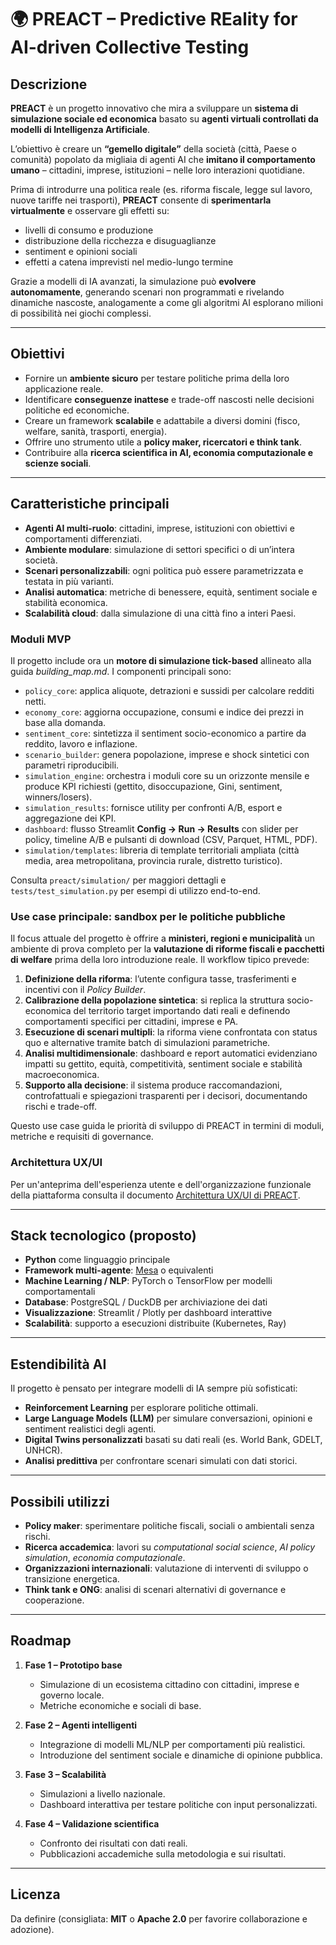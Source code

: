 # 🌍 PREACT – Predictive REality for AI-driven Collective Testing

## Descrizione
**PREACT** è un progetto innovativo che mira a sviluppare un **sistema di simulazione sociale ed economica** basato su **agenti virtuali controllati da modelli di Intelligenza Artificiale**.  

L’obiettivo è creare un **“gemello digitale”** della società (città, Paese o comunità) popolato da migliaia di agenti AI che **imitano il comportamento umano** – cittadini, imprese, istituzioni – nelle loro interazioni quotidiane.  

Prima di introdurre una politica reale (es. riforma fiscale, legge sul lavoro, nuove tariffe nei trasporti), **PREACT** consente di **sperimentarla virtualmente** e osservare gli effetti su:  
- livelli di consumo e produzione  
- distribuzione della ricchezza e disuguaglianze  
- sentiment e opinioni sociali  
- effetti a catena imprevisti nel medio-lungo termine  

Grazie a modelli di IA avanzati, la simulazione può **evolvere autonomamente**, generando scenari non programmati e rivelando dinamiche nascoste, analogamente a come gli algoritmi AI esplorano milioni di possibilità nei giochi complessi.

---

## Obiettivi
- Fornire un **ambiente sicuro** per testare politiche prima della loro applicazione reale.  
- Identificare **conseguenze inattese** e trade-off nascosti nelle decisioni politiche ed economiche.  
- Creare un framework **scalabile** e adattabile a diversi domini (fisco, welfare, sanità, trasporti, energia).  
- Offrire uno strumento utile a **policy maker, ricercatori e think tank**.  
- Contribuire alla **ricerca scientifica in AI, economia computazionale e scienze sociali**.  

---

## Caratteristiche principali
- **Agenti AI multi-ruolo**: cittadini, imprese, istituzioni con obiettivi e comportamenti differenziati.
- **Ambiente modulare**: simulazione di settori specifici o di un’intera società.
- **Scenari personalizzabili**: ogni politica può essere parametrizzata e testata in più varianti.
- **Analisi automatica**: metriche di benessere, equità, sentiment sociale e stabilità economica.
- **Scalabilità cloud**: dalla simulazione di una città fino a interi Paesi.

### Moduli MVP
Il progetto include ora un **motore di simulazione tick-based** allineato alla guida
_building_map.md_. I componenti principali sono:

- `policy_core`: applica aliquote, detrazioni e sussidi per calcolare redditi netti.
- `economy_core`: aggiorna occupazione, consumi e indice dei prezzi in base alla domanda.
- `sentiment_core`: sintetizza il sentiment socio-economico a partire da reddito, lavoro e inflazione.
- `scenario_builder`: genera popolazione, imprese e shock sintetici con parametri riproducibili.
- `simulation_engine`: orchestra i moduli core su un orizzonte mensile e produce KPI richiesti
  (gettito, disoccupazione, Gini, sentiment, winners/losers).
- `simulation_results`: fornisce utility per confronti A/B, esport e aggregazione dei KPI.
- `dashboard`: flusso Streamlit **Config → Run → Results** con slider per policy, timeline A/B e pulsanti di download (CSV, Parquet, HTML, PDF).
- `simulation/templates`: libreria di template territoriali ampliata (città media, area metropolitana, provincia rurale, distretto turistico).

Consulta `preact/simulation/` per maggiori dettagli e `tests/test_simulation.py` per esempi
di utilizzo end-to-end.

### Use case principale: sandbox per le politiche pubbliche
Il focus attuale del progetto è offrire a **ministeri, regioni e municipalità** un ambiente di prova completo per
la **valutazione di riforme fiscali e pacchetti di welfare** prima della loro introduzione reale. Il workflow
tipico prevede:

1. **Definizione della riforma**: l’utente configura tasse, trasferimenti e incentivi con il *Policy Builder*.
2. **Calibrazione della popolazione sintetica**: si replica la struttura socio-economica del territorio target
   importando dati reali e definendo comportamenti specifici per cittadini, imprese e PA.
3. **Esecuzione di scenari multipli**: la riforma viene confrontata con status quo e alternative tramite batch di
   simulazioni parametriche.
4. **Analisi multidimensionale**: dashboard e report automatici evidenziano impatti su gettito, equità,
   competitività, sentiment sociale e stabilità macroeconomica.
5. **Supporto alla decisione**: il sistema produce raccomandazioni, controfattuali e spiegazioni trasparenti per
   i decisori, documentando rischi e trade-off.

Questo use case guida le priorità di sviluppo di PREACT in termini di moduli, metriche e requisiti di governance.

### Architettura UX/UI
Per un'anteprima dell'esperienza utente e dell'organizzazione funzionale della piattaforma consulta il documento [Architettura UX/UI di PREACT](docs/ux_architecture.md).

---

## Stack tecnologico (proposto)
- **Python** come linguaggio principale  
- **Framework multi-agente**: [Mesa](https://mesa.readthedocs.io/) o equivalenti  
- **Machine Learning / NLP**: PyTorch o TensorFlow per modelli comportamentali  
- **Database**: PostgreSQL / DuckDB per archiviazione dei dati  
- **Visualizzazione**: Streamlit / Plotly per dashboard interattive  
- **Scalabilità**: supporto a esecuzioni distribuite (Kubernetes, Ray)  

---

## Estendibilità AI
Il progetto è pensato per integrare modelli di IA sempre più sofisticati:  
- **Reinforcement Learning** per esplorare politiche ottimali.  
- **Large Language Models (LLM)** per simulare conversazioni, opinioni e sentiment realistici degli agenti.  
- **Digital Twins personalizzati** basati su dati reali (es. World Bank, GDELT, UNHCR).  
- **Analisi predittiva** per confrontare scenari simulati con dati storici.  

---

## Possibili utilizzi
- **Policy maker**: sperimentare politiche fiscali, sociali o ambientali senza rischi.  
- **Ricerca accademica**: lavori su *computational social science*, *AI policy simulation*, *economia computazionale*.  
- **Organizzazioni internazionali**: valutazione di interventi di sviluppo o transizione energetica.  
- **Think tank e ONG**: analisi di scenari alternativi di governance e cooperazione.  

---

## Roadmap
1. **Fase 1 – Prototipo base**  
   - Simulazione di un ecosistema cittadino con cittadini, imprese e governo locale.  
   - Metriche economiche e sociali di base.  

2. **Fase 2 – Agenti intelligenti**  
   - Integrazione di modelli ML/NLP per comportamenti più realistici.  
   - Introduzione del sentiment sociale e dinamiche di opinione pubblica.  

3. **Fase 3 – Scalabilità**  
   - Simulazioni a livello nazionale.  
   - Dashboard interattiva per testare politiche con input personalizzati.  

4. **Fase 4 – Validazione scientifica**  
   - Confronto dei risultati con dati reali.  
   - Pubblicazioni accademiche sulla metodologia e sui risultati.  

---

## Licenza
Da definire (consigliata: **MIT** o **Apache 2.0** per favorire collaborazione e adozione).  
